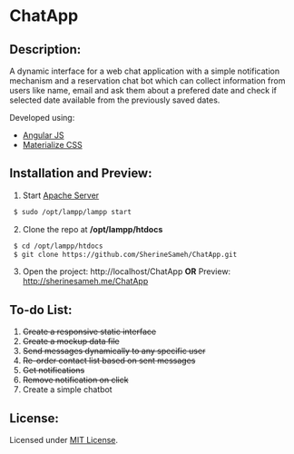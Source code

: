 # ChatApp
## Description:
A dynamic interface for a web chat application with a simple notification mechanism and a reservation chat bot which can collect information from users like name, email and ask them about a prefered date and check if selected date available from the previously saved dates.

Developed using:
- [Angular JS](https://angularjs.org/)
- [Materialize CSS](http://materializecss.com/about.html)

## Installation and Preview:
1. Start [Apache Server](https://httpd.apache.org/)
  ```bash
   $ sudo /opt/lampp/lampp start
  ```
2. Clone the repo at **/opt/lampp/htdocs**
  ```bash
   $ cd /opt/lampp/htdocs
   $ git clone https://github.com/SherineSameh/ChatApp.git
  ```
3. Open the project: http://localhost/ChatApp **OR** Preview: http://sherinesameh.me/ChatApp

## To-do List:
1. ~~Create a responsive static interface~~
2. ~~Create a mockup data file~~
3. ~~Send messages dynamically to any specific user~~
4. ~~Re-order contact list based on sent messages~~
5. ~~Get notifications~~
6. ~~Remove notification on click~~
7. Create a simple chatbot

## License:
Licensed under [MIT License](https://github.com/SherineSameh/ChatApp/blob/master/LICENSE).
